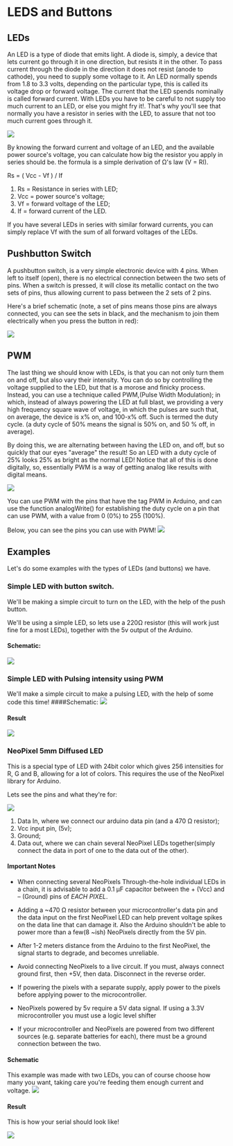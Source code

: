 # LEDS and Buttons

## LEDs
An LED is a type of diode that emits light. A diode is, simply, a device that lets current go through it in one direction, but resists it in the other. To pass current through the diode in the direction it does not resist (anode to cathode), you need to supply some voltage to it. An LED normally spends from 1.8 to 3.3 volts, depending on the particular type, this is called its voltage drop or forward voltage. The current that the LED spends nominally is called forward current.  With LEDs you have to be careful  to not supply too much current to an LED, or else you might fry it!.
That's why you'll see that normally you have a resistor in series with the LED, to assure that not too much current goes through it.

![](6.png)

By knowing the forward current and voltage of an LED, and the available power source's voltage, you can calculate how big the resistor you apply in series should be. the formula is a simple derivation of Ω's law (V = RI).

Rs = ( Vcc - Vf ) / If
1. Rs = Resistance in series with LED;
2. Vcc = power source's voltage;
3. Vf = forward  voltage of the LED;
4. If = forward current of the LED.

If you have several LEDs in series with similar forward currents, you can simply replace Vf with the sum of all forward voltages of the LEDs.

## Pushbutton Switch
A pushbutton switch, is a very simple electronic device with 4 pins. When left to itself (open), there is no electrical connection between the two sets of pins. When a switch is pressed, it will close its metallic contact on the two sets of pins, thus allowing current to pass between the 2 sets of 2 pins.

Here's a brief schematic (note, a set of pins means those pins are always connected, you can see the sets in black, and the mechanism to join them electrically when you press the button in red):

![](7.png)

## PWM

The last thing we should know with LEDs, is that you can not only turn them on and off, but also vary their intensity.
You can do so by controlling the voltage supplied to the LED, but that is a morose and finicky process. Instead, you can use a technique called PWM,(Pulse Width Modulation); in which, instead of always powering the LED at full blast, we providing a very high frequency square wave of voltage, in which the pulses  are such that, on average, the device is x% on, and 100-x% off.  Such is termed the duty cycle. (a duty cycle of 50% means the signal is 50% on, and 50 % off, in average).

By doing this, we are alternating between having the LED on, and off, but so quickly that our eyes "average" the result!
So an LED with a duty cycle of 25% looks 25% as bright as the normal LED!
Notice that all of this is done digitally, so, essentially PWM is a way of getting analog like results with digital means.

![](8.png)

You can use PWM with the pins that have the tag PWM in Arduino, and can use the function analogWrite() for establishing the duty cycle on a pin that can use PWM, with a value from 0 (0%) to 255 (100%).

Below, you can see the pins you can use with PWM!
![](9.png)

## Examples

Let's do some examples with the types of LEDs (and buttons) we have.

### Simple LED with button switch.

We'll be making a simple circuit to turn on the LED, with the help of the push button.

We'll be using a simple LED, so lets use a 220Ω resistor (this will work just fine for a most LEDs), together with the 5v output of the Arduino.

#### Schematic:
![](10.png)

### Simple LED with Pulsing intensity using PWM
We'll make a simple circuit to make a pulsing LED, with the help of some code this time!
####Schematic:
![](11.png)
#### Result
![](1.gif)

### NeoPixel 5mm Diffused LED
This is a special type of LED with 24bit color which gives 256 intensities for R, G and B, allowing for a lot of colors.
This requires the use of the NeoPixel library for Arduino.

Lets see the pins and what they're for:

![](12.png)

1. Data In, where we connect our arduino data pin (and a 470 Ω resistor);
2. Vcc input pin, (5v);
3. Ground;
4. Data out, where we can chain several NeoPixel LEDs together(simply connect the data in port of one to the data out of the other).

#### Important Notes
* When connecting several NeoPixels Through-the-hole individual LEDs in a chain, it is advisable to add a 0.1 µF capacitor between the + (Vcc) and – (Ground) pins of *EACH PIXEL*.

* Adding a ~470 Ω resistor between your microcontroller's data pin and the data input on the first NeoPixel LED can help prevent voltage spikes on the data line that can damage it. Also the Arduino shouldn't be able to power more than a few(8 ~ish) NeoPixels directly from the 5V pin.

* After 1-2 meters distance from the Arduino to the first NeoPixel, the signal starts to degrade, and becomes unreliable.

* Avoid connecting NeoPixels to a live circuit. If you must, always connect ground first, then +5V, then data. Disconnect in the reverse order.

* If powering the pixels with a separate supply, apply power to the pixels before applying power to the microcontroller.

* NeoPixels powered by 5v require a 5V data signal. If using a 3.3V microcontroller you must use a logic level shifter

* If your microcontroller and NeoPixels are powered from two different sources (e.g. separate batteries for each), there must be a ground connection between the two.

#### Schematic
This example was made with two LEDs, you can of course choose how many you want, taking care you're feeding them enough current and voltage.
![](13.png)

#### Result
This is how your serial should look like!

![](2.gif)
